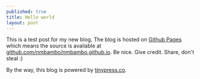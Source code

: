 ```yaml
---
published: true
title: Hello world
layout: post
---
```

This is a test post for my new blog. The blog is hosted on [Github Pages](http://pages.github.com/) which means the source is available at [github.com/nmbambo/nmbambo.github.io](http://github.com/nmbambo/nmbambo.github.io). Be nice. Give credit. Share, don't steal :)

By the way, this blog is powered by [tinypress.co](https://tinypress.co).